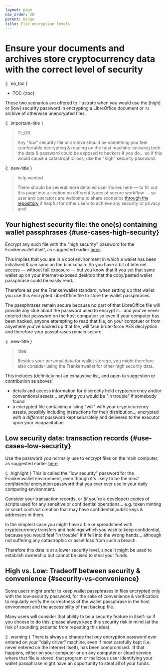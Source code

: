 ```yaml
---
layout: page
nav_order: 20
parent: Usage
title: File encryption levels
---
```

# Ensure your documents and archives store cryptocurrency data with the correct level of security
{: .no_toc }
- TOC
{:toc}

These two scenarios are offered to illustrate when you would use the [high] or [low] security password in encrypting a LibreOffice document or `7z` archive of otherwise unencrypted files.

{: .important-title }
> TL;DR
>
> Any "low" security file or archive should be something you feel comfortable decrypting & reading on the host machine: knowing both the data & password could be exposed to hackers if you do... so if this would cause a catastrophic loss, use the "high" security password.

{: .new-title }
> help wanted
>
> There should be several more detailed user stories here — to fill out this page into a section on different types of secure workflow — so user and operators are welcome to share scenarios [through the repository](https://github.com/rphair/frankenwallet) if helpful for other users to achieve any security or privacy goal.

## Your highest security file: the one(s) containing wallet passphrases {#use-cases-high-security}

Encrypt any such file with the "high security" password for the Frankenwallet itself, as suggested earlier [here](/prepare/password-high).

This implies that you are in a cool environment in which a wallet has been initialised & can sync on the blockchain.  So you have a bit of Internet access — without full exposure — but you know that if you set that same wallet up on your Internet-exposed desktop that the copy/pasted wallet passphrase could be easily read.

Therefore as per the Frankenwallet standard, when setting up that wallet you use this encrypted LibreOffice file to store the wallet passphrases.

The passphrases remain secure because no part of that LibreOffice file will provide any clue about the password used to encrypt it... and you've never entered that password on the host computer: so even if your computer has been hacked, anyone attempting to read that file, on your comptuer or from anywhere you've backed up that file, will face brute-force AES decryption and therefore your passphrases remain secure.

{: .new-title }
> idea
>
> Besides your personal data for wallet storage, you might therefore also consider using the Frankenwallet for other high security data.

This includes (definitely not an exhaustive list, and open to suggestion or contribution as above):
- details and access information for discreetly held cryptocurrency and/or conventional assets... anything you would be "in trouble" if somebody found
- a encrypted file containing a living "will" with your cryptocurrency assets, possibly including instructions for their distribution... encrypted _with a different password_ kept separately and delivered to the executor upon your incapacitation

## Low security data: transaction records {#use-cases-low-security}

Use the password you normally use to encrypt files on the main computer, as suggested earlier [here](/frankenwallet/prepare/password-low).

{: .highlight }
This is called the "low security" password for the Frankenwallet environment, even though it's likely to be the _most confidential_ encryption password that you ever ever use in your daily computing environment.

Consider your transaction records, or (if you're a developer) copies of scripts used for any sensitive or confidential operations... e.g. token minting or smart contract creation that may have confidential _public_ keys & addresses in them.

In the simplest case you might have a file or spreadsheet with cryptocurrency transfers and holdings which you wish to keep confidential, because you would feel "in trouble" if it fell into the wrong hands... although not suffering any catastrophic or asset loss from such a breach.

Therefore this data is at a lower security level, since it might be used to establish ownership but cannot be used to steal your funds.

## High vs. Low: Tradeoff between security & convenience {#security-vs-convenience}

Some users might prefer to keep wallet passphrases in files encrypted only with the low-security password, for the sake of convenience & verification: to regularly verify the correctness of the wallet passphrase in the host environment and the accessibility of that backup file.

Many users will consider that ability to be a security feature in itself: so if you choose to do this, please always keep this security risk in mind (at the risk of sounding pedantic from repeating this idea):

{: .warning }
There is always a chance that _any_ encryption password ever entered on your "daily driver" machine, even if most carefully kept (i.e. never entered on the Internet itself), has been compromised.  If that happens, either on your computer or on any computer or cloud service where that file is stored, that program or malicious user identifying your wallet passphrase might have an opportunity to steal all of your funds.
